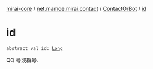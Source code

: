 [mirai-core](../../index.md) / [net.mamoe.mirai.contact](../index.md) / [ContactOrBot](index.md) / [id](./id.md)

# id

`abstract val id: `[`Long`](https://kotlinlang.org/api/latest/jvm/stdlib/kotlin/-long/index.html)

QQ 号或群号.

